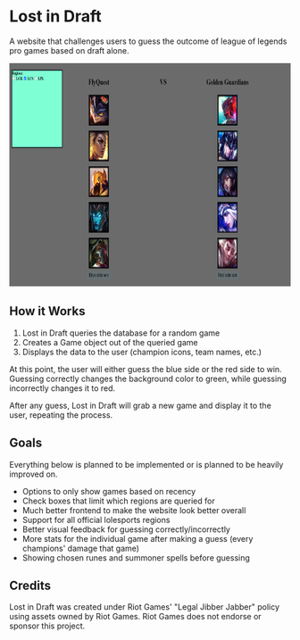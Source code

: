# Lost in Draft

A website that challenges users to guess the outcome of league of legends pro games based on draft alone.

<img height= "400" src="web_example.png">

## How it Works

1. Lost in Draft queries the database for a random game
2. Creates a Game object out of the queried game
3. Displays the data to the user (champion icons, team names, etc.)

At this point, the user will either guess the blue side or the red side to win. Guessing correctly changes the background color to green, while 
guessing incorrectly changes it to red. 

After any guess, Lost in Draft will grab a new game and display it to the user, repeating the process.

## Goals

Everything below is planned to be implemented or is planned to be heavily improved on.

- Options to only show games based on recency
- Check boxes that limit which regions are queried for
- Much better frontend to make the website look better overall
- Support for all official lolesports regions
- Better visual feedback for guessing correctly/incorrectly
- More stats for the individual game after making a guess (every champions' damage that game)
- Showing chosen runes and summoner spells before guessing

## Credits

Lost in Draft was created under Riot Games' "Legal Jibber Jabber" policy using assets owned by Riot Games.  Riot Games does not endorse or sponsor this project.
